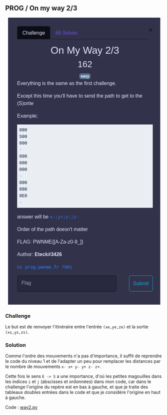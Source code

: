 ## PROG / On my way 2/3

<p align="center">
  <img src="img/consignes.png" />
</p>



### Challenge

Le but est de renvoyer l'itinéraire entre l'entrée `(xe,ye,ze)` et la sortie `(xs,ys,zs)`.


### Solution

Comme l'ordre des mouvements n'a pas d'importance, il suffit de reprendre le code du niveau 1 et de l'adapter un peu pour remplacer les distances par le nombre de mouvements `x- x+ y- y+ z- z+`.

Cette fois le sens `E -> S` a une importance, d'où les petites magouilles dans les indices `i` et `j` (abscisses et ordonnées) dans mon code, car dans le challenge l'origine du repère est en bas à gauche, et que je traite des tableaux doubles entrées dans le code et que je considère l'origine en haut à gauche.

Code : [way2.py](way2.py)
